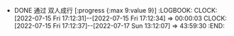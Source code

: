 - DONE 通过 双人成行 [:progress {:max 9:value 9}]
  :LOGBOOK:
  CLOCK: [2022-07-15 Fri 17:12:31]--[2022-07-15 Fri 17:12:34] =>  00:00:03
  CLOCK: [2022-07-15 Fri 17:12:37]--[2022-07-17 Sun 13:12:07] =>  43:59:30
  :END: